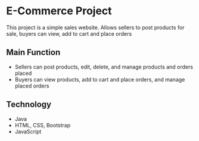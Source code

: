 # E-Commerce Project
This project is a simple sales website. Allows sellers to post products for sale, buyers can view, add to cart and place orders
## Main Function
- Sellers can post products, edit, delete, and manage products and orders placed
- Buyers can view products, add to cart and place orders, and manage placed orders
## Technology
- Java
- HTML, CSS, Bootstrap
- JavaScript 
  
